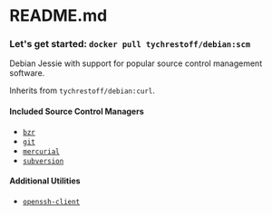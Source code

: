 # README.md
### Let's get started: `docker pull tychrestoff/debian:scm`

Debian Jessie with support for popular source control management software.

Inherits from `tychrestoff/debian:curl`.

#### Included Source Control Managers
  * [`bzr`](https://packages.debian.org/jessie/bzr)
  * [`git`](https://packages.debian.org/jessie/git)
  * [`mercurial`](https://packages.debian.org/jessie/mercurial)
  * [`subversion`](https://packages.debian.org/jessie/subversion)
  
#### Additional Utilities
  * [`openssh-client`](https://packages.debian.org/jessie/openssh-client)
